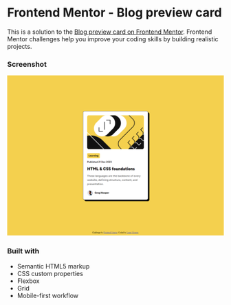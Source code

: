 # Frontend Mentor - Blog preview card

This is a solution to the [Blog preview card on Frontend Mentor](https://www.frontendmentor.io/challenges/blog-preview-card-ckPaj01IcS). Frontend Mentor challenges help you improve your coding skills by building realistic projects. 

### Screenshot

![Design preview for the Blog preview card coding challenge](./assets/images/screenshot.png)

### Built with

- Semantic HTML5 markup
- CSS custom properties
- Flexbox
- Grid
- Mobile-first workflow